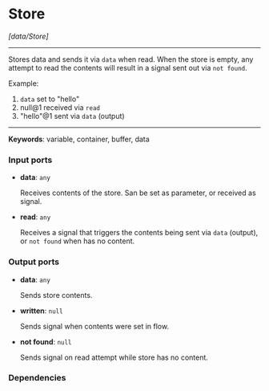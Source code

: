 # Store

_[data/Store]_

---

Stores data and sends it via `data` when read. When the store is empty, any attempt to read the contents will result in a signal sent out via `not found`.  
  
Example:  
1. `data` set to "hello"  
2. null@1 received via `read`  
3. "hello"@1 sent via `data` (output)  

---

__Keywords__: variable, container, buffer, data

### Input ports

* __data__: ` any `

    Receives contents of the store. San be set as parameter, or received as signal.


* __read__: ` any `

    Receives a signal that triggers the contents being sent via `data` (output), or `not found` when has no content.

### Output ports

* __data__: ` any `

    Sends store contents.


* __written__: ` null `

    Sends signal when contents were set in flow.


* __not found__: ` null `

    Sends signal on read attempt while store has no content.

### Dependencies




